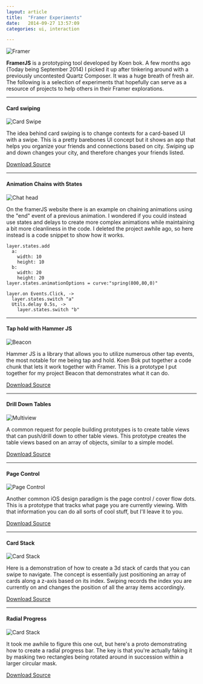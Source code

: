 ```yaml
---
layout: article
title:  "Framer Experiments"
date:   2014-09-27 13:57:09
categories: ui, interaction

---
```


![Framer]({{edchao.github.io}}/assets/img_framer.jpg)

<!--more-->

**FramerJS** is a prototyping tool developed by Koen bok.  A few months ago (Today being September 2014) I picked it up after tinkering around with a previously uncontested Quartz Composer.  It was a huge breath of fresh air.  The following is a selection of experiments that hopefully can serve as a resource of projects to help others in their Framer explorations.

---

#### Card swiping

![Card Swipe]({{edchao.github.io}}/assets/gif_cardfeed.gif)

The idea behind card swiping is to change contexts for a card-based UI with a swipe.  This is a pretty barebones UI concept but it shows an app that helps you organize your friends and connections based on city.  Swiping up and down changes your city, and therefore changes your friends listed.

[Download Source](https://dl.dropboxusercontent.com/u/1916165/edchao_cardfeed.zip)

---

#### Animation Chains with States

![Chat head]({{edchao.github.io}}/assets/gif_chathead.gif)

On the framerJS website there is an example on chaining animations using the "end" event of a previous animation.  I wondered if you could instead use states and delays to create more complex animations while maintaining a bit more cleanliness in the code.  I deleted the project awhile ago, so here instead is a code snippet to show how it works.

	layer.states.add
	  a: 
	    width: 10
	    height: 10
	  b:
	    width: 20
	    height: 20
	layer.states.animationOptions = curve:"spring(800,80,0)"

	layer.on Events.Click, ->
	  layer.states.switch "a"
	  Utils.delay 0.5s, ->
	    layer.states.switch "b"


---

#### Tap hold with Hammer JS

![Beacon]({{edchao.github.io}}/assets/gif_beacon.gif)

Hammer JS is a library that allows you to utilize numerous other tap events, the most notable for me being tap and hold.  Koen Bok put together a code chunk that lets it work together with Framer.  This is a prototype I put together for my project Beacon that demonstrates what it can do. 

[Download Source](https://dl.dropboxusercontent.com/u/1916165/beacon_proto.zip)  

---

#### Drill Down Tables

![Multiview]({{edchao.github.io}}/assets/gif_multiview.gif)

A common request for people building prototypes is to create table views that can push/drill down to other table views.  This prototype creates the table views based on an array of objects, similar to a simple model.

[Download Source](https://dl.dropboxusercontent.com/u/1916165/edchao_multiview.framer.zip)

---

#### Page Control

![Page Control]({{edchao.github.io}}/assets/gif_cardtable.gif)

Another common iOS design paradigm is the page control / cover flow dots.  This is a prototype that tracks what page you are currently viewing.  With that information you can do all sorts of cool stuff, but I'll leave it to you. 

[Download Source](https://dl.dropboxusercontent.com/u/1916165/edchao_pagecontrol.zip)


---

#### Card Stack

![Card Stack]({{edchao.github.io}}/assets/gif_cardstack.gif)

Here is a demonstration of how to create a 3d stack of cards that you can swipe to navigate.  The concept is essentially just positioning an array of cards along a z-axis based on its index.  Swiping records the index you are currently on and changes the position of all the array items accordingly. 

[Download Source](https://dl.dropboxusercontent.com/u/1916165/edchao_cardstack.framer.zip)

---

#### Radial Progress

![Card Stack]({{edchao.github.io}}/assets/gif_cardstack.gif)

It took me awhile to figure this one out, but here's a proto demonstrating how to create a radial progress bar.  The key is that you're actually faking it by masking two rectangles being rotated around in succession within a larger circular mask.  

[Download Source](https://dl.dropboxusercontent.com/u/1916165/edchao_radial_progress.framer.zip)







